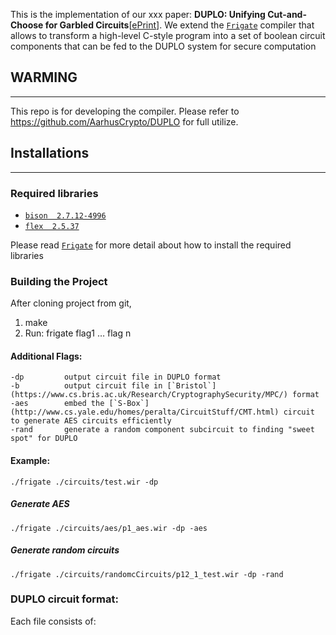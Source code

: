 This is the implementation of our xxx paper: **DUPLO: Unifying Cut-and-Choose for Garbled Circuits**[[ePrint](https://eprint.iacr.org/2017/xxx)].  We extend the [`Frigate`](https://bitbucket.org/bmood/frigaterelease) compiler that allows to transform a high-level C-style program into a
set of boolean circuit components that can be fed to
the DUPLO system for secure computation

## WARMING
---
This repo is for developing the compiler. Please refer to https://github.com/AarhusCrypto/DUPLO for full utilize. 


## Installations
---
### Required libraries
  * [`bison  2.7.12-4996`](http://launchpadlibrarian.net/140087283/libbison-dev_2.7.1.dfsg-1_amd64.deb)
  * [`flex  2.5.37`](http://launchpadlibrarian.net/140087282/bison_2.7.1.dfsg-1_amd64.deb)
  
Please read [`Frigate`](https://bitbucket.org/bmood/frigaterelease) for more detail about how to install the required libraries
### Building the Project
After cloning project from git,

1. make
2. Run:
	frigate <program> flag1 … flag n
	
#### Additional Flags:
	-dp			output circuit file in DUPLO format
	-b			output circuit file in [`Bristol`](https://www.cs.bris.ac.uk/Research/CryptographySecurity/MPC/) format
	-aes 		embed the [`S-Box`](http://www.cs.yale.edu/homes/peralta/CircuitStuff/CMT.html) circuit to generate AES circuits efficiently
	-rand		generate a random component subcircuit to finding "sweet spot" for DUPLO
#### Example:
	./frigate ./circuits/test.wir -dp
##### Generate AES 
	./frigate ./circuits/aes/p1_aes.wir -dp -aes

##### Generate random circuits
	./frigate ./circuits/randomcCircuits/p12_1_test.wir -dp -rand
	
### DUPLO circuit format: 
Each file consists of:
